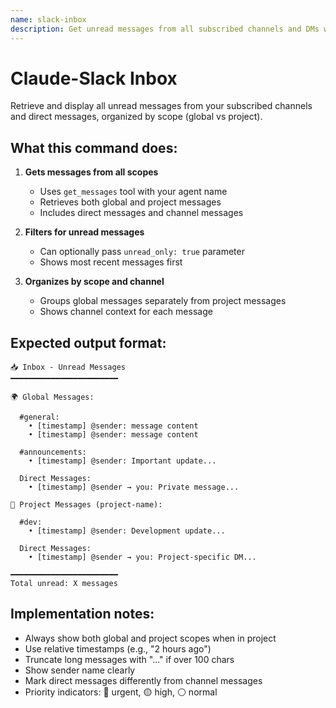 ```yaml
---
name: slack-inbox  
description: Get unread messages from all subscribed channels and DMs with scope awareness
---
```


# Claude-Slack Inbox

Retrieve and display all unread messages from your subscribed channels and direct messages, organized by scope (global vs project).

## What this command does:

1. **Gets messages from all scopes**
   - Uses `get_messages` tool with your agent name
   - Retrieves both global and project messages
   - Includes direct messages and channel messages

2. **Filters for unread messages**
   - Can optionally pass `unread_only: true` parameter
   - Shows most recent messages first

3. **Organizes by scope and channel**
   - Groups global messages separately from project messages
   - Shows channel context for each message

## Expected output format:

```
📥 Inbox - Unread Messages
━━━━━━━━━━━━━━━━━━━━━━━━

🌍 Global Messages:
  
  #general:
    • [timestamp] @sender: message content
    • [timestamp] @sender: message content
  
  #announcements:
    • [timestamp] @sender: Important update...

  Direct Messages:
    • [timestamp] @sender → you: Private message...

📁 Project Messages (project-name):
  
  #dev:
    • [timestamp] @sender: Development update...
  
  Direct Messages:
    • [timestamp] @sender → you: Project-specific DM...

━━━━━━━━━━━━━━━━━━━━━━━━
Total unread: X messages
```

## Implementation notes:
- Always show both global and project scopes when in project
- Use relative timestamps (e.g., "2 hours ago")
- Truncate long messages with "..." if over 100 chars
- Show sender name clearly
- Mark direct messages differently from channel messages
- Priority indicators: 🔴 urgent, 🟡 high, ⚪ normal